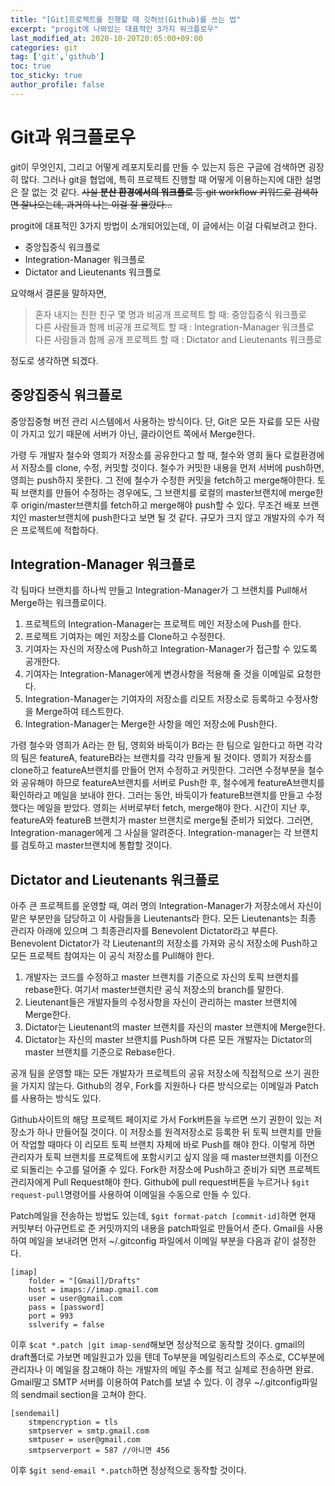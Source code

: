 ```yaml
---
title: "[Git]프로젝트를 진행할 때 깃허브(Github)를 쓰는 법"
excerpt: "progit에 나와있는 대표적인 3가지 워크플로우"
last_modified_at: 2020-10-20T20:05:00+09:00
categories: git
tag: ['git','github']
toc: true
toc_sticky: true
author_profile: false
---
```


# Git과 워크플로우

git이 무엇인지, 그리고 어떻게 레포지토리를 만들 수 있는지 등은 구글에 검색하면 굉장히 많다.
그러나 git을 협업에, 특히 프로젝트 진행할 때 어떻게 이용하는지에 대한 설명은 잘 없는 것 같다.
~~사실 **분산 환경에서의 워크플로** 등 git workflow 키워드로 검색하면 잘나오는데, 과거의 나는 이걸 잘 몰랐다...~~

progit에 대표적인 3가지 방법이 소개되어있는데, 이 글에서는 이걸 다뤄보려고 한다.
* 중앙집중식 워크플로
* Integration-Manager 워크플로
* Dictator and Lieutenants 워크플로

요약해서 결론을 말하자면,
> 혼자 내지는 친한 친구 몇 명과 비공개 프로젝트 할 때: 중앙집중식 워크플로  
> 다른 사람들과 함께 비공개 프로젝트 할 때           : Integration-Manager 워크플로  
> 다른 사람들과 함께 공개 프로젝트 할 때             : Dictator and Lieutenants 워크플로  

정도로 생각하면 되겠다.

## 중앙집중식 워크플로

중앙집중형 버전 관리 시스템에서 사용하는 방식이다. 단, Git은 모든 자료를 모든 사람이 가지고 있기 때문에 서버가 아닌, 클라이언트 쪽에서 Merge한다.

가령 두 개발자 철수와 영희가 저장소를 공유한다고 할 때, 철수와 영희 둘다 로컬환경에서 저장소를 clone, 수정, 커밋할 것이다.
철수가 커밋한 내용을 먼저 서버에 push하면, 영희는 push하지 못한다. 그 전에 철수가 수정한 커밋을 fetch하고 merge해야한다.
토픽 브랜치를 만들어 수정하는 경우에도, 그 브랜치를 로컬의 master브랜치에 merge한 후 origin/master브랜치를 fetch하고 merge해야 push할 수 있다.
무조건 배포 브랜치인 master브랜치에 push한다고 보면 될 것 같다. 규모가 크지 않고 개발자의 수가 적은 프로젝트에 적합하다.

## Integration-Manager 워크플로

각 팀마다 브랜치를 하나씩 만들고 Integration-Manager가 그 브랜치를 Pull해서 Merge하는 워크플로이다.

1. 프로젝트의 Integration-Manager는 프로젝트 메인 저장소에 Push를 한다.
2. 프로젝트 기여자는 메인 저장소를 Clone하고 수정한다.
3. 기여자는 자신의 저장소에 Push하고 Integration-Manager가 접근할 수 있도록 공개한다.
4. 기여자는 Integration-Manager에게 변경사항을 적용해 줄 것을 이메일로 요청한다.
5. Integration-Manager는 기여자의 저장소를 리모트 저장소로 등록하고 수정사항을 Merge하여 테스트한다.
6. Integration-Manager는 Merge한 사항을 메인 저장소에 Push한다.

가령 철수와 영희가 A라는 한 팀, 영희와 바둑이가 B라는 한 팀으로 일한다고 하면 각각의 팀은 featureA, featureB라는 브랜치를 각각 만들게 될 것이다.
영희가 저장소를 clone하고 featureA브랜치를 만들어 먼저 수정하고 커밋한다. 그러면 수정부분을 철수와 공유해야 하므로 featureA브랜치를 서버로 Push한 후, 철수에게 featureA브랜치를 확인하라고 메일을 보내야 한다.
그러는 동안, 바둑이가 featureB브랜치를 만들고 수정했다는 메일을 받았다. 영희는 서버로부터 fetch, merge해야 한다.
시간이 지난 후, featureA와 featureB 브랜치가 master 브랜치로 merge될 준비가 되었다. 그러면, Integration-manager에게 그 사실을 알려준다. Integration-manager는 각 브랜치를 검토하고 master브랜치에 통합할 것이다.

## Dictator and Lieutenants 워크플로

아주 큰 프로젝트를 운영할 때, 여러 명의 Integration-Manager가 저장소에서 자신이 맡은 부분만을 담당하고 이 사람들을 Lieutenants라 한다. 모든 Lieutenants는 최종 관리자 아래에 있으며 그 최종관리자를 Benevolent Dictator라고 부른다. Benevolent Dictator가 각 Lieutenant의 저장소를 가져와 공식 저장소에 Push하고 모든 프로젝트 참여자는 이 공식 저장소를 Pull해야 한다.

1. 개발자는 코드를 수정하고 master 브랜치를 기준으로 자신의 토픽 브랜치를 rebase한다. 여기서 master브랜치란 공식 저장소의 branch를 말한다.
2. Lieutenant들은 개발자들의 수정사항을 자신이 관리하는 master 브랜치에 Merge한다.
3. Dictator는 Lieutenant의 master 브랜치를 자신의 master 브랜치에 Merge한다.
4. Dictator는 자신의 master 브랜치를 Push하며 다른 모든 개발자는 Dictator의 master 브랜치를 기준으로 Rebase한다.

공개 팀을 운영할 때는 모든 개발자가 프로젝트의 공유 저장소에 직접적으로 쓰기 권한을 가지지 않는다. Github의 경우, Fork를 지원하나 다른 방식으로는 이메일과 Patch를 사용하는 방식도 있다.

Github사이트의 해당 프로젝트 페이지로 가서 Fork버튼을 누르면 쓰기 권한이 있는 저장소가 하나 만들어질 것이다. 이 저장소를 원격저장소로 등록한 뒤 토픽 브랜치를 만들어 작업할 때마다 이 리모트 토픽 브랜치 자체에 바로 Push를 해야 한다. 이렇게 하면 관리자가 토픽 브랜치를 프로젝트에 포함시키고 싶지 않을 때 master브랜치를 이전으로 되돌리는 수고를 덜어줄 수 있다.
Fork한 저장소에 Push하고 준비가 되면 프로젝트 관리자에게 Pull Request해야 한다. Github에 pull request버튼을 누르거나 `$git request-pull`명령어를 사용하여 이메일을 수동으로 만들 수 있다.

Patch메일을 전송하는 방법도 있는데, `$git format-patch [commit-id]`하면 현재 커밋부터 아규먼트로 준 커밋까지의 내용을 patch파일로 만들어서 준다. Gmail을 사용하여 메일을 보내려면 먼저 ~/.gitconfig 파일에서 이메일 부분을 다음과 같이 설정한다.

``` shell
[imap]
    folder = "[Gmail]/Drafts"
    host = imaps://imap.gmail.com
    user = user@gmail.com
    pass = [password]
    port = 993
    sslverify = false
```
이후 `$cat *.patch |git imap-send`해보면 정상적으로 동작할 것이다. gmail의 draft폴더로 가보면 메일원고가 있을 텐데 To부분을 메일링리스트의 주소로, CC부분에 관리자나 이 메일을 참고해야 하는 개발자의 메일 주소를 적고 실제로 전송하면 완료.
Gmail말고 SMTP 서버를 이용하여 Patch를 보낼 수 있다. 이 경우 ~/.gitconfig파일의 sendmail section을 고쳐야 한다.

``` shell
[sendemail]
    stmpencryption = tls
    smtpserver = smtp.gmail.com
    smtpuser = user@gmail.com
    smtpserverport = 587 //아니면 456
```
이후 `$git send-email *.patch`하면 정상적으로 동작할 것이다.